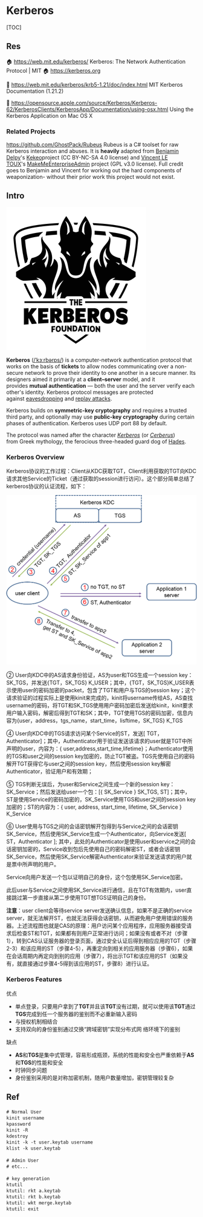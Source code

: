 # Kerberos

[TOC]



## Res
🏠 https://web.mit.edu/kerberos/
Kerberos: The Network Authentication Protocol | MIT
🏠 https://kerberos.org

📂 https://web.mit.edu/kerberos/krb5-1.21/doc/index.html
MIT Kerberos Documentation (1.21.2)

📂 https://opensource.apple.com/source/Kerberos/Kerberos-62/KerberosClients/KerberosApp/Documentation/using-osx.html
Using the Kerberos Application on Mac OS X

### Related Projects
https://github.com/GhostPack/Rubeus
Rubeus is a C# toolset for raw Kerberos interaction and abuses. It is **heavily** adapted from [Benjamin Delpy](https://twitter.com/gentilkiwi)'s [Kekeo](https://github.com/gentilkiwi/kekeo/)project (CC BY-NC-SA 4.0 license) and [Vincent LE TOUX](https://twitter.com/mysmartlogon)'s [MakeMeEnterpriseAdmin](https://github.com/vletoux/MakeMeEnterpriseAdmin) project (GPL v3.0 license). Full credit goes to Benjamin and Vincent for working out the hard components of weaponization- without their prior work this project would not exist.



## Intro
![](../../../../../../../../../Assets/Pics/kerberos.sml.png)

**Kerberos** ([/ˈkɜːrbərɒs/](https://en.wikipedia.org/wiki/Help:IPA/English "Help:IPA/English")) is a computer-network authentication protocol that works on the basis of **tickets** to allow nodes communicating over a non-secure network to prove their identity to one another in a secure manner. Its designers aimed it primarily at a **client–server** model, and it provides **mutual authentication** — both the user and the server verify each other's identity. Kerberos protocol messages are protected against [eavesdropping](https://en.wikipedia.org/wiki/Computer_insecurity#Eavesdropping "Computer insecurity") and [replay attacks](https://en.wikipedia.org/wiki/Replay_attack "Replay attack").

Kerberos builds on **symmetric-key cryptography** and requires a trusted third party, and optionally may use **public-key cryptography** during certain phases of authentication. Kerberos uses UDP port 88 by default.

The protocol was named after the character _[Kerberos](https://en.wikipedia.org/wiki/Cerberus "Cerberus")_ (or _[Cerberus](https://en.wikipedia.org/wiki/Cerberus "Cerberus")_) from Greek mythology, the ferocious three-headed guard dog of [Hades](https://en.wikipedia.org/wiki/Hades "Hades").


### Kerberos Overview
Kerberos协议的工作过程：Client从KDC获取TGT，Client利用获取的TGT向KDC请求其他Service的Ticket（通过获取的session进行访问）。这个部分简单总结了kerberos协议的认证流程，如下：

![](../../../../../../../../../Assets/Pics/Pasted%20image%2020231111095817.png)

② User向KDC中的AS请求身份验证，AS为user和TGS生成一个session key：SK_TGS，并发送{TGT，SK_TGS} K_USER；其中，{TGT，SK_TGS}K_USER表示使用user的密码加密的packet，包含了TGT和用户与TGS的session key；这个请求验证的过程实际上是使用kinit来完成的，kinit将username传给AS，AS查找username的密码，将TGT和SK_TGS使用用户密码加密后发送给kinit，kinit要求用户输入密码，解密后得到TGT和SK；其中，TGT使用TGS的密码加密，信息内容为{user，address，tgs_name，start_time，lisftime，SK_TGS} K_TGS

④ User向KDC中的TGS请求访问某个Service的ST，发送[ TGT，Authenticator]；其中，Authenticator用于验证发送该请求的user就是TGT中所声明的user，内容为：{ user,address,start_time,lifetime}；Authenticator使用的TGS和user之间的session key加密的，防止TGT被盗。TGS先使用自己的密码解开TGT获得它与user之间的session key，然后使用session key解密Authenticator，验证用户和有效期；

⑤ TGS判断无误后，为user和Service之间生成一个新的session key：SK_Service；然后发送给user一个包：[{ SK_Service } SK_TGS, ST]；其中，ST是使用Service的密码加密的，SK_Service使用TGS和user之间的session key加密的；ST的内容为：{ user, address, start_time, lifetime, SK_Service } K_Service

⑥ User使用与TGS之间的会话密钥解开包得到与Service之间的会话密钥SK_Service，然后使用SK_Service生成一个Authenticator，向Service发送[ ST，Authenticator ]; 其中，此处的Authenticator是使用user和service之间的会话密钥加密的，Service收到包后先使用自己的密码解密ST，或者会话密钥SK_Service，然后使用SK_Service解密Authenticator来验证发送请求的用户就是票中所声明的用户。

Service向用户发送一个包以证明自己的身份，这个包使用SK_Service加密。

此后user与Service之间使用SK_Service进行通信，且在TGT有效期内，user直接跳过第一步直接从第二步使用TGT想TGS证明自己的身份。

**注意**：user client会等待service server发送确认信息，如果不是正确的service server，就无法解开ST，也就无法获得会话密钥，从而避免用户使用错误的服务器。上述流程图也就是CAS的原理：用户访问某个应用程序，应用服务器接受请求后检查ST和TGT，如果都有则用户正常进行访问；如果没有或者不对（步骤1），转到CAS认证服务器的登录页面，通过安全认证后得到相应应用的TGT（步骤2-3）和该应用的ST（步骤4-5），再重定向到相关的应用服务器（步骤6），如果在会话周期内再定向到别的应用（步骤7），将出示TGT和该应用的ST（如果没有，就直接通过步骤4-5得到该应用的ST，步骤8）进行认证。


### Kerberos Features
优点
- 单点登录，只要用户拿到了**TGT**并且该**TGT**没有过期，就可以使用该**TGT**通过**TGS**完成到任一个服务器的鉴别而不必重新输入密码
- 与授权机制相结合
- 支持双向的身份鉴别通过交换“跨域密钥”实现分布式网 络环境下的鉴别

缺点
- **AS**和**TGS**是集中式管理，容易形成瓶颈，系统的性能和安全也严重依赖于**AS**和**TGS**的性能和安全
- 时钟同步问题
- 身份鉴别采用的是对称加密机制，随用户数量增加，密钥管理较复杂



## Ref
[Kerberos (protocol) | Wikipedia]: https://en.wikipedia.org/wiki/Kerberos_(protocol)

[Kerberos | GeeksforGeeks]: https://www.geeksforgeeks.org/kerberos/

[👍 7 使用 Kerberos 进行网络身份验证 | SUSE]: https://documentation.suse.com/zh-cn/sles/15-SP4/html/SLES-all/cha-security-kerberos.html

[kerberos使用手册]: https://wzktravel.github.io/2016/03/01/how-to-use-kerberos-in-CDH/
```shell
# Normal User
kinit username
kpassword
kinit -R
kdestroy
kinit -k -t user.keytab username
klist -k user.keytab

# Admin User
# etc...

# key generation
ktutil
ktutil: rkt a.keytab
ktutil: rkt b.keytab
ktutil: wkt merge.keytab
ktutil: exit
```

[👍 kerberos使用详解 | CSDN]: https://blog.csdn.net/snail_bing/article/details/118081091

[👍 Kerberos基本原理、安装部署及用法]: https://www.cnblogs.com/swordfall/p/12009716.html

[👍 Kerberos for macOS | The University of Edinburgh - informatics]: https://computing.help.inf.ed.ac.uk/kerberos-mac-os-x

[👍 Using the Kerberos Applciation on Mac OS X | MIT Macintoch Development]: https://opensource.apple.com/source/Kerberos/Kerberos-62/KerberosClients/KerberosApp/Documentation/using-osx.html?f=text
